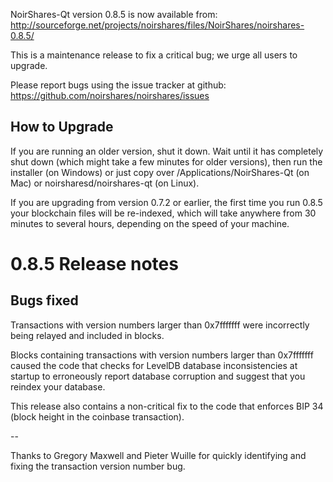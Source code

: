 NoirShares-Qt version 0.8.5 is now available from:
  http://sourceforge.net/projects/noirshares/files/NoirShares/noirshares-0.8.5/

This is a maintenance release to fix a critical bug;
we urge all users to upgrade.

Please report bugs using the issue tracker at github:
  https://github.com/noirshares/noirshares/issues


How to Upgrade
--------------

If you are running an older version, shut it down. Wait
until it has completely shut down (which might take a few minutes for older
versions), then run the installer (on Windows) or just copy over
/Applications/NoirShares-Qt (on Mac) or noirsharesd/noirshares-qt (on Linux).

If you are upgrading from version 0.7.2 or earlier, the first time you
run 0.8.5 your blockchain files will be re-indexed, which will take
anywhere from 30 minutes to several hours, depending on the speed of
your machine.

0.8.5 Release notes
===================

Bugs fixed
----------

Transactions with version numbers larger than 0x7fffffff were
incorrectly being relayed and included in blocks.

Blocks containing transactions with version numbers larger
than 0x7fffffff caused the code that checks for LevelDB database
inconsistencies at startup to erroneously report database
corruption and suggest that you reindex your database.

This release also contains a non-critical fix to the code that
enforces BIP 34 (block height in the coinbase transaction).

--

Thanks to Gregory Maxwell and Pieter Wuille for quickly
identifying and fixing the transaction version number bug.

